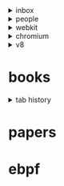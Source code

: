 
<details>
  <summary>inbox</summary>
  <zero-md src="/inbox.md"></zero-md>
</details>

<details>
  <summary>people</summary>
  <zero-md src="/people.md"></zero-md>
</details>

<details>
  <summary>webkit</summary>
  <zero-md src="/webkit.md"></zero-md>
</details>

<details>
  <summary>chromium</summary>
  <zero-md src="/chromium.md"></zero-md>
</details>

<details>
  <summary>v8</summary>
  <zero-md src="/v8.md"></zero-md>
</details>

# books

<zero-md src="/books.md"></zero-md>


<details>
  <summary>tab history</summary>
  <zero-md src="/history.md"></zero-md>
</details>

# papers

<zero-md src="/papers.md"></zero-md>


# ebpf

<zero-md src="/ebpf.md"></zero-md>
